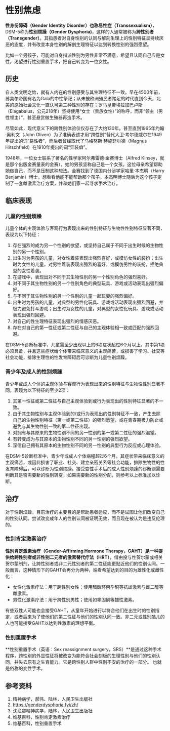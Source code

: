 # 性别焦虑

**性身份障碍（Gender Identity Disorder）**也称**易性症（Transsexualism）**，DSM-5称为**性别烦躁（Gender Dysphoria)**，这样的人通常被称为**跨性别者（Transgender）**。其指患者对自身性别的认同与解剖生理上的性别特征呈持续厌恶的态度，并有改变本身性别的解剖生理特征以达到转换性别的强烈愿望。

比如一个男孩子，可能对自身指派性别为男性非常不满意，希望且认同自己应是女性，渴望进行性别重置手术，把自己转变为一位女性。

## 历史

自人类文明之始，就有人内在的性别感受与其生理特征不一致。早在4500年前，苏美尔帝国有名为Gala的中性祭祀；从未被欧洲殖民者踏足的时代直到今天，北美的原始社会文化一直认可第三种性别的存在；罗马皇帝埃拉加巴卢斯（Elagabalus，公元218年）坚持使用“女士（贵族女性）”的称呼，而非“领主（男性领主）”，甚至悬赏做生殖器再造手术。

尽管如此，现代意义下的跨性别体验仅仅存在了大约130年。甚至直到1965年约翰·奥利文（John Oliven）为了准确表述才用“跨性别”替代大卫·考尔德威尔在1949年提出的词“易性者”，而后者曾经取代了马格努斯·赫施菲尔德（Magnus Hirschfield）在1910年提出的词“异装癖”。

1948年，一位女士联系了著名的性学家阿尔弗雷德·金赛博士（Alfred Kinsey，就是那个出版金赛量表的金赛），她的男孩坚称自己是一个女孩。这位母亲希望帮助她做自己，而不是压制这种想法。金赛找到了德国内分泌学家哈里·本杰明（Harry Benjamin）博士，想看看他能不能帮助那个孩子。本杰明博士随后为这个孩子定制了一套雌激素治疗方案，并和她们家一起寻求手术治疗。

## 临床表现

### 儿童的性别烦躁

儿童个体的主观体验与客观行为表现出来的性别特征与生物性性别特征显著不同，表现为以下特征：

1. 存在强烈的成为另一个性别的欲望，或坚持自己属于不同于出生时候的生物性别的另一个性别。
2. 出生时为男孩的儿童，对女性着装表现出强烈喜好，或模仿女性的装扮；出生时为女性的儿童，对男性着装表现出强烈的喜好，或模仿男性的装扮，拒绝典型的女性着装。
3. 在游戏中，表现出对不同于其生物性别的另一个性别角色的强烈喜好。
4. 对不同于其生物性别的另一个性别角色的典型玩具、游戏或活动表现出强烈偏好。
5. 与不同于其生物性别的另一个性别的儿童一起玩耍的强烈偏好。
6. 出生时为男孩的儿童，对典型的男性化玩具、游戏或活动表现出强烈回避，并极力避免打斗游戏；出生时为女性的儿童，对典型的女性化玩具、游戏或活动表现出强烈回避。
7. 对自己的性生理特征表现出强烈的情感厌恶。
8. 存在对自己的第一性征或第二性征与自己的主观体验相一致或匹配的强烈回避。

在DSM-5诊断标准中，儿童需至少出现以上的6项症状超过6个月以上，其中第1项必须具备，并且这些症状给个体带来临床意义的主观痛苦，或损害了学习、社交等社会功能，排除生理性的性发育障碍后可诊断为儿童性别烦躁。

### 青少年及成人的性别烦躁

青少年或成人个体的主观体验与客观行为表现出来的性别特征与生物性性别显著不同，表现为以下特征的至少2项：

1. 其第一性征或第二性征与自己主观体验到或行为表现出的性别特征显著的不一致。
2. 由于其生物性别与主观体验到的/或行为表现出的性别特征不一致，产生去除自己的生物性别特征（第一或第二性征）的强烈愿望，或在青春期极力防止或避免与其生物性别一致的第二性征出现。
3. 对拥有与其原来的生物性别不同的另一性别的第一或第二性征的强烈渴望。
4. 有转变成为与其原本的生物性别不同的另一性别的强烈欲望。
5. 深信自己拥有其原本的生物性别不同的另一性别的典型行为反应或心理体验。

在DSM-5诊断标准中，青少年或成人个体病程超过6个月，其症状带来临床意义的主观痛苦，或因此损害了职业、社交、建立亲密关系等社会功能，排除生物性的性发育障碍后，可以诊断为性别烦躁。接受变性手术后的成人性别烦躁的诊断则需要判断其是否需要新的性别转变，如果需要新的性别分配，则参考以上标准加以诊断。

## 治疗

对于性别烦躁，目前治疗的主要目的是帮助患者适应，而不是试图让他们改变自己的性别认同。尝试改变成年人的性别认同被证明无效，而且现在被认为是违反伦理的。

### 性别肯定激素治疗

**性别肯定激素治疗（Gender-Affirming Hormone Therapy，GAHT）**是一种提供给跨性别者或非性别二元者的**激素替代疗法（HRT）**，借由投与性贺尔蒙或相关贺尔蒙制剂，让跨性别者或非二元性别者的第二性征能更贴近他们的性别认同。一般而言，这种情形下的GAHT会再分为两种，端看希望达到的目的为雄性化或雌性化：

* 女性化激素疗法：用于跨性别女性；使用醋酸环丙孕酮等抗雄激素与雌二醇等雌激素。
* 男性化激素疗法：用于跨性别男性；使用如睾固酮等雄性激素。

有些双性人可能也会接受GAHT，从童年开始进行以符合他们在出生时的性别指定，或者后来为了使他们的第二性征与他们的性别认同一致。非二元或性别酷儿的人也可能接受GAHT以达到性激素的理想平衡。

### 性别重置手术

**性别重置手术（英语：Sex reassignment surgery，SRS）**是通过这种手术程序，跨性别的外显性征将被改变为能符合社会刻板的生理性别与他们的性别认同，并失去原有之生育能力。它是跨性别人群中性别不安的治疗的一部分。 也就是俗称的变性手术。

## 参考资料

1. 精神病学，郝伟、陆林，人民卫生出版社
2. https://genderdysphoria.fyi/zh/
3. 沈渔邨精神病学，陆林，人民卫生出版社
4. 维基百科，性别肯定激素治疗
5. 维基百科，性别重置手术
